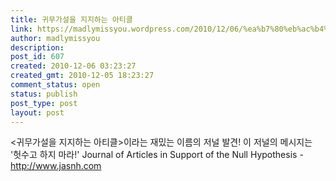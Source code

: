 ```yaml
---
title: 귀무가설을 지지하는 아티클
link: https://madlymissyou.wordpress.com/2010/12/06/%ea%b7%80%eb%ac%b4%ea%b0%80%ec%84%a4%ec%9d%84-%ec%a7%80%ec%a7%80%ed%95%98%eb%8a%94-%ec%95%84%ed%8b%b0%ed%81%b4/
author: madlymissyou
description:
post_id: 607
created: 2010-12-06 03:23:27
created_gmt: 2010-12-05 18:23:27
comment_status: open
status: publish
post_type: post
layout: post
---
```


<귀무가설을 지지하는 아티클>이라는 재밌는 이름의 저널 발견! 이 저널의 메시지는 '헛수고 하지 마라!' Journal of Articles in Support of the Null Hypothesis - http://www.jasnh.com
